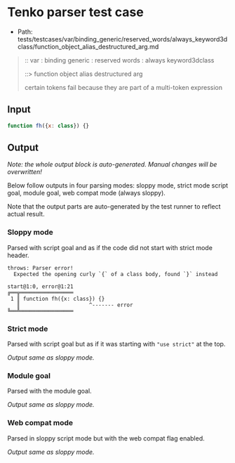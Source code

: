 # Tenko parser test case

- Path: tests/testcases/var/binding_generic/reserved_words/always_keyword3dclass/function_object_alias_destructured_arg.md

> :: var : binding generic : reserved words : always keyword3dclass
>
> ::> function object alias destructured arg
>
> certain tokens fail because they are part of a multi-token expression

## Input

`````js
function fh({x: class}) {}
`````

## Output

_Note: the whole output block is auto-generated. Manual changes will be overwritten!_

Below follow outputs in four parsing modes: sloppy mode, strict mode script goal, module goal, web compat mode (always sloppy).

Note that the output parts are auto-generated by the test runner to reflect actual result.

### Sloppy mode

Parsed with script goal and as if the code did not start with strict mode header.

`````
throws: Parser error!
  Expected the opening curly `{` of a class body, found `}` instead

start@1:0, error@1:21
╔══╦═════════════════
 1 ║ function fh({x: class}) {}
   ║                      ^------- error
╚══╩═════════════════

`````

### Strict mode

Parsed with script goal but as if it was starting with `"use strict"` at the top.

_Output same as sloppy mode._

### Module goal

Parsed with the module goal.

_Output same as sloppy mode._

### Web compat mode

Parsed in sloppy script mode but with the web compat flag enabled.

_Output same as sloppy mode._
